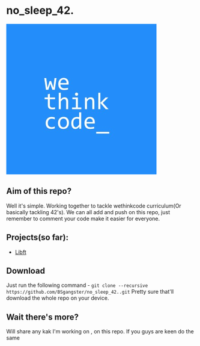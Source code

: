 # no_sleep_42.
![Wethinkcode Logo](Files/WTC_logo.jpg)

## Aim of this repo?

Well it's simple. Working together to tackle wethinkcode curriculum(Or basically tackling 42's). We can all add and push on this repo, just remember to comment your code make it easier for everyone.

## Projects(so far):

* [Libft](libft/)

## Download

Just run the following command - `git clone --recursive https://github.com/BSgangster/no_sleep_42..git`
Pretty sure that'll download the whole repo on your device.

## Wait there's more?

Will share any kak I'm working on , on this repo. If you guys are keen do the same
